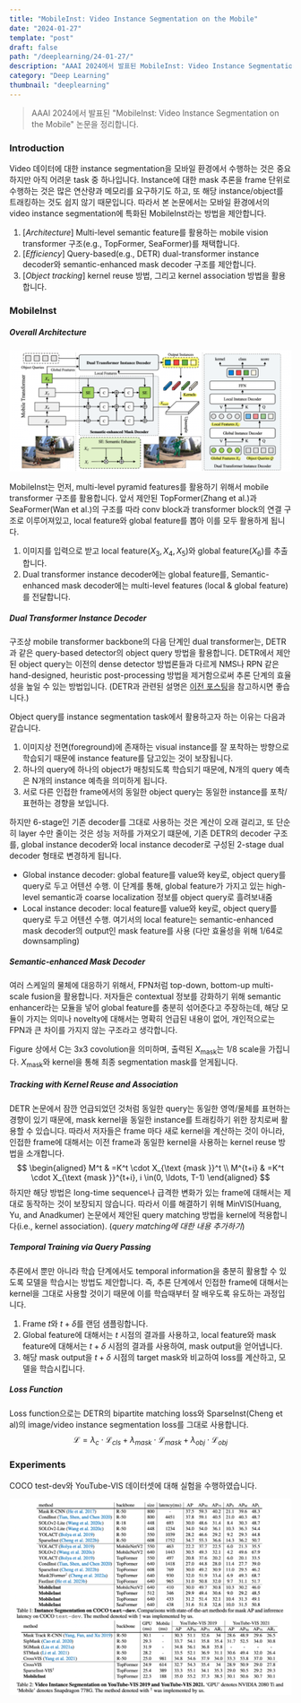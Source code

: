 ```yaml
---
title: "MobileInst: Video Instance Segmentation on the Mobile"
date: "2024-01-27"
template: "post"
draft: false
path: "/deeplearning/24-01-27/"
description: "AAAI 2024에서 발표된 MobileInst: Video Instance Segmentation on the Mobile 논문을 정리합니다. Video 데이터에 대한 instance segmentation을 모바일 환경에서 수행하는 것은 중요하지만 아직 어려운 task 중 하나입니다. Instance에 대한 mask 추론을 frame 단위로..."
category: "Deep Learning"
thumbnail: "deeplearning"
---
```


> AAAI 2024에서 발표된 "MobileInst: Video Instance Segmentation on the Mobile" 논문을 정리합니다.

### Introduction

Video 데이터에 대한 instance segmentation을 모바일 환경에서 수행하는 것은 중요하지만 아직 어려운 task 중 하나입니다. Instance에 대한 mask 추론을 frame 단위로 수행하는 것은 많은 연산량과 메모리를 요구하기도 하고, 또 해당 instance/object를 트래킹하는 것도 쉽지 않기 때문입니다. 따라서 본 논문에서는 모바일 환경에서의 video instance segmentation에 특화된 MobileInst라는 방법을 제안합니다. 

1. [*Architecture*] Multi-level semantic feature를 활용하는 mobile vision transformer 구조(e.g., TopFormer, SeaFormer)를 채택합니다.
2. [*Efficiency*] Query-based(e.g., DETR) dual-transformer instance decoder와 semantic-enhanced mask decoder 구조를 제안합니다.
3. [*Object tracking*] kernel reuse 방법, 그리고 kernel association 방법을 활용합니다.

### MobileInst

##### Overall Architecture

![img](../img/24-01-27-1.png)

MobileInst는 먼저, multi-level pyramid features를 활용하기 위해서 mobile transformer 구조를 활용합니다. 앞서 제안된 TopFormer(Zhang et al.)과 SeaFormer(Wan et al.)의 구조를 따라 conv block과 transformer block의 연결 구조로 이루어져있고, local feature와 global feature를 뽑아 이를 모두 활용하게 됩니다.

1. 이미지를 입력으로 받고 local feature($X_3,X_4, X_5$)와 global feature($X_6$)를 추출합니다.
2. Dual transformer instance decoder에는 global feature를, Semantic-enhanced mask decoder에는 multi-level features (local & global feature)를 전달합니다.

##### Dual Transformer Instance Decoder

구조상 mobile transformer backbone의 다음 단계인 dual transformer는, DETR과 같은 query-based detector의 object query 방법을 활용합니다. DETR에서 제안된 object query는 이전의 dense detector 방법론들과 다르게 NMS나 RPN 같은 hand-designed, heuristic post-processing 방법을 제거함으로써 추론 단계의 효율성을 높일 수 있는 방법입니다. (DETR과 관련된 설명은 [이전 포스팅](https://yuhodots.github.io/deeplearning/23-08-19/#detr-detection-transformer)을 참고하시면 좋습니다.)

Object query를 instance segmentation task에서 활용하고자 하는 이유는 다음과 같습니다.

1. 이미지상 전면(foreground)에 존재하는 visual instance를 잘 포착하는 방향으로 학습되기 때문에 instance feature를 담고있는 것이 보장됩니다.
2. 하나의 query에 하나의 object가 매칭되도록 학습되기 때문에, N개의 query 예측은 N개의 instance 예측을 의미하게 됩니다.
3. 서로 다른 인접한 frame에서의 동일한 object query는 동일한 instance를 포착/표현하는 경향을 보입니다. 

하지만 6-stage인 기존 decoder를 그대로 사용하는 것은 계산이 오래 걸리고, 또 단순히 layer 수만 줄이는 것은 성능 저하를 가져오기 떄문에, 기존 DETR의 decoder 구조를, global instance decoder와 local instance decoder로 구성된 2-stage dual decoder 형태로 변경하게 됩니다.

- Global instance decoder: global feature를 value와 key로, object query를 query로 두고 어텐션 수행. 이 단계를 통해, global feature가 가지고 있는 high-level semantic과 coarse localization 정보를 object query로 흘려보내줌
- Local instance decoder: local feature를 value와 key로, object query를 query로 두고 어텐션 수행. 여기서의 local feature는 semantic-enhanced mask decoder의 output인 mask feature를 사용 (다만 효율성을 위해 1/64로 downsampling)

##### Semantic-enhanced Mask Decoder

여러 스케일의 물체에 대응하기 위해서, FPN처럼 top-down, bottom-up multi-scale fusion을 활용합니다. 저자들은 contextual 정보를 강화하기 위해 semantic enhancer라는 모듈을 넣어 global feature를 충분히 섞어준다고 주장하는데, 해당 모듈이 가지는 의미나 novelty에 대해서는 명확히 언급된 내용이 없어, 개인적으로는 FPN과 큰 차이를 가지지 않는 구조라고 생각합니다. 

Figure 상에서 C는 3x3 covolution을 의미하며, 출력된 $X_\text{mask}$는 1/8 scale을 가집니다. $X_\text{mask}$​와 kernel을 통해 최종 segmentation mask를 얻게됩니다.

##### Tracking with Kernel Reuse and Association

DETR 논문에서 잠깐 언급되었던 것처럼 동일한 query는 동일한 영역/물체를 표현하는 경향이 있기 때문에, mask kernel을 동일한 instance를 트래킹하기 위한 장치로써 활용할 수 있습니다. 따라서 저자들은 frame 마다 새로 kernel을 계산하는 것이 아니라, 인접한 frame에 대해서는 이전 frame과 동일한 kernel을 사용하는 kernel reuse 방법을 소개합니다.
$$
\begin{aligned}
M^t & =K^t \cdot X_{\text {mask }}^t \\
M^{t+i} & =K^t \cdot X_{\text {mask }}^{t+i}, i \in(0, \ldots, T-1)
\end{aligned}
$$
하지만 해당 방법은 long-time sequence나 급격한 변화가 있는 frame에 대해서는 제대로 동작하는 것이 보장되지 않습니다. 따라서 이를 해결하기 위해 MinVIS(Huang, Yu, and Anadkumer) 논문에서 제안된 query matching 방법을 kernel에 적용합니다(i.e., kernel association). (*query matching에 대한 내용 추가하기*)

##### Temporal Training via Query Passing

추론에서 뿐만 아니라 학습 단계에서도 temporal information을 충분히 활용할 수 있도록 모델을 학습시는 방법도 제안합니다. 즉, 추론 단계에서 인접한 frame에 대해서는 kernel을 그대로 사용할 것이기 때문에 이를 학습때부터 잘 배우도록 유도하는 과정입니다. 

1. Frame $t$​와 $t+\delta$를 랜덤 샘플링합니다. 
2. Global feature에 대해서는 $t$ 시점의 결과를 사용하고, local feature와 mask feature에 대해서는 $t+\delta$ 시점의 결과를 사용하여, mask output을 얻어냅니다. 
3. 해당 mask output을 $t+\delta$ 시점의 target mask와 비교하여 loss를 계산하고, 모델을 학습시킵니다. 

##### Loss Function

Loss function으로는 DETR의 bipartite matching loss와 SparseInst(Cheng et al)의 image/video instance segmentation loss를 그대로 사용합니다. 
$$
\mathcal{L}=\lambda_c \cdot \mathcal{L}_{c l s}+\lambda_{m a s k} \cdot \mathcal{L}_{m a s k}+\lambda_{o b j} \cdot \mathcal{L}_{o b j}
$$

### Experiments

COCO test-dev와 YouTube-VIS 데이터셋에 대해 실험을 수행하였습니다.

![img](../img/24-01-27-2.png)

